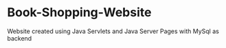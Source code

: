 # Book-Shopping-Website
Website created using Java Servlets and Java Server Pages with MySql as backend
